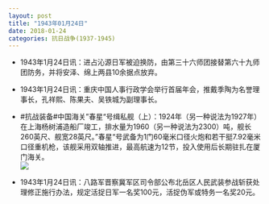 ```yaml
---
layout: post
title: "1943年01月24日"
date: 2018-01-24
categories: 抗日战争(1937-1945)
---
```


<meta name="referrer" content="no-referrer" />

- 1943年1月24日讯：进占沁源日军被迫换防，由第三十六师团接替第六十九师团防务，并将安泽、绵上两县10余据点放弃。 

- 1943年1月24日讯：重庆中国人事行政学会举行首届年会，推戴季陶为名誉理事长，孔祥熙、陈果夫、吴铁城为副理事长。 

- #抗战装备#中国海关”春星“号缉私舰（上）：1924年（另一种说法为1927年）在上海杨树浦造船厂竣工，排水量为1960（另一种说法为2300）吨，舰长260英尺、舰宽28英尺。”春星“号武备为1门60毫米口径火炮和若干挺7.92毫米口径重机枪，该舰采用双轴推进，最高航速为12节，投入使用后长期驻扎在厦门海关。 <br/><img src="https://wx3.sinaimg.cn/large/aca367d8ly1fnrgu4dmj1j20b407ljsg.jpg" />

- 1943年1月24日讯：八路军晋察冀军区司令部公布北岳区人民武装参战斩获处理修正施行办法，规定活捉日军一名奖100元，活捉伪军或特务一名奖20元。 

